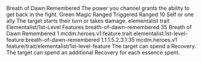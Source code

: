 <ability>
  <name>Breath of Dawn Remembered</name>
  <flavor>The power you channel grants the ability to get back in the fight.</flavor>
  <keywords>
    <keyword>Green</keyword>
    <keyword>Magic</keyword>
    <keyword>Ranged</keyword>
  </keywords>
  <type>Triggered</type>
  <distance>Ranged 10</distance>
  <target>Self or one ally</target>
  <trigger>The target starts their turn or takes damage.</trigger>
  <metadata>
    <class>elementalist</class>
    <feature_type>trait</feature_type>
    <file_dpath>Elementalist/1st-Level Features</file_dpath>
    <item_id>breath-of-dawn-remembered</item_id>
    <item_index>35</item_index>
    <item_name>Breath of Dawn Remembered</item_name>
    <level>1</level>
    <scc>mcdm.heroes.v1:feature.trait.elementalist.1st-level-feature:breath-of-dawn-remembered</scc>
    <scdc>1.1.1:5.2.3.1:35</scdc>
    <source>mcdm.heroes.v1</source>
    <type>feature/trait/elementalist/1st-level-feature</type>
  </metadata>
  <effects>
    <effect type="mundane">The target can spend a Recovery.</effect>
    <effect type="mundane" cost="Spend 1+ Essence">The target can spend an additional Recovery for each essence spent.</effect>
  </effects>
</ability>

